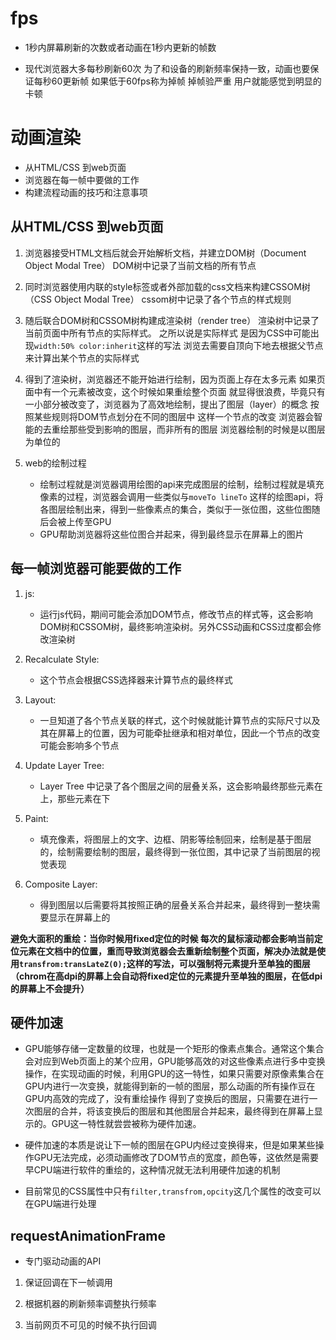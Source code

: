 # fps

* 1秒内屏幕刷新的次数或者动画在1秒内更新的帧数

* 现代浏览器大多每秒刷新60次 为了和设备的刷新频率保持一致，动画也要保证每秒60更新帧 如果低于60fps称为掉帧  掉帧验严重 用户就能感觉到明显的卡顿 

# 动画渲染
* 从HTML/CSS 到web页面
* 浏览器在每一帧中要做的工作
* 构建流程动画的技巧和注意事项

## 从HTML/CSS 到web页面

1. 浏览器接受HTML文档后就会开始解析文档，并建立DOM树（Document Object Modal Tree） DOM树中记录了当前文档的所有节点

2. 同时浏览器使用内联的style标签或者外部加载的css文档来构建CSSOM树（CSS Object Modal Tree） cssom树中记录了各个节点的样式规则

3. 随后联合DOM树和CSSOM树构建成渲染树（render tree） 渲染树中记录了当前页面中所有节点的实际样式。 之所以说是实际样式 是因为CSS中可能出现```width:50% color:inherit```这样的写法 浏览去需要自顶向下地去根据父节点来计算出某个节点的实际样式

4. 得到了渲染树，浏览器还不能开始进行绘制，因为页面上存在太多元素 如果页面中有一个元素被改变，这个时候如果重绘整个页面 就显得很浪费，毕竟只有一小部分被改变了，浏览器为了高效地绘制，提出了图层（layer）的概念 按照某些规则将DOM节点划分在不同的图层中 这样一个节点的改变 浏览器会智能的去重绘那些受到影响的图层，而非所有的图层 浏览器绘制的时候是以图层为单位的 

5. web的绘制过程
    - 绘制过程就是浏览器调用绘图的api来完成图层的绘制，绘制过程就是填充像素的过程，浏览器会调用一些类似与```moveTo lineTo``` 这样的绘图api，将各图层绘制出来，得到一些像素点的集合，类似于一张位图，这些位图随后会被上传至GPU
    - GPU帮助浏览器将这些位图合并起来，得到最终显示在屏幕上的图片


## 每一帧浏览器可能要做的工作
1. js:
    - 运行js代码，期间可能会添加DOM节点，修改节点的样式等，这会影响DOM树和CSSOM树，最终影响渲染树。另外CSS动画和CSS过度都会修改渲染树

2. Recalculate Style:
    - 这个节点会根据CSS选择器来计算节点的最终样式

3. Layout:
    - 一旦知道了各个节点关联的样式，这个时候就能计算节点的实际尺寸以及其在屏幕上的位置，因为可能牵扯继承和相对单位，因此一个节点的改变可能会影响多个节点

4. Update Layer Tree:
    - Layer Tree 中记录了各个图层之间的层叠关系，这会影响最终那些元素在上，那些元素在下

5. Paint:
    - 填充像素，将图层上的文字、边框、阴影等绘制回来，绘制是基于图层的，绘制需要绘制的图层，最终得到一张位图，其中记录了当前图层的视觉表现

6. Composite Layer:
    - 得到图层以后需要将其按照正确的层叠关系合并起来，最终得到一整块需要显示在屏幕上的

**避免大面积的重绘：当你时候用fixed定位的时候 每次的鼠标滚动都会影响当前定位元素在文档中的位置，重而导致浏览器会去重新绘制整个页面，解决办法就是使用``` transfrom:transLateZ(0); ```这样的写法，可以强制将元素提升至单独的图层 （chrom在高dpi的屏幕上会自动将fixed定位的元素提升至单独的图层，在低dpi的屏幕上不会提升）**


## 硬件加速
* GPU能够存储一定数量的纹理，也就是一个矩形的像素点集合。通常这个集合会对应到Web页面上的某个应用，GPU能够高效的对这些像素点进行多中变换操作，在实现动画的时候，利用GPU的这一特性，如果只需要对原像素集合在GPU内进行一次变换，就能得到新的一帧的图层，那么动画的所有操作豆在GPU内高效的完成了，没有重绘操作 得到了变换后的图层，只需要在进行一次图层的合并，将该变换后的图层和其他图层合并起来，最终得到在屏幕上显示的。GPU这一特性就尝尝被称为硬件加速。

* 硬件加速的本质是说让下一帧的图层在GPU内经过变换得来，但是如果某些操作GPU无法完成，必须动画修改了DOM节点的宽度，颜色等，这依然是需要早CPU端进行软件的重绘的，这种情况就无法利用硬件加速的机制

* 目前常见的CSS属性中只有```filter,transfrom,opcity```这几个属性的改变可以在GPU端进行处理

## requestAnimationFrame
* 专门驱动动画的API

1. 保证回调在下一帧调用

2. 根据机器的刷新频率调整执行频率

3. 当前网页不可见的时候不执行回调 